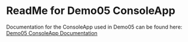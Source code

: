 # ReadMe for Demo05 ConsoleApp

Documentation for the ConsoleApp used in Demo05 can be found here: [Demo05 ConsoleApp Documentation](Documentation/Details.html)

